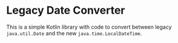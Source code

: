 # Legacy Date Converter

This is a simple Kotlin library with code to convert between legacy `java.util.Date` and the new `java.time.LocalDateTime`.
